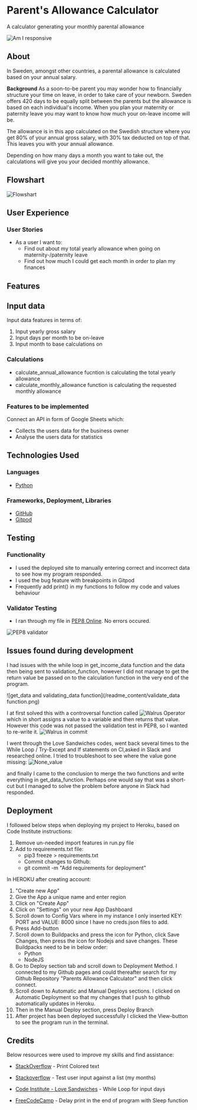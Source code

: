 # Parent's Allowance Calculator
A calculator generating your monthly parental allowance

![Am I responsive](/readme_content/am_I_responsive.png)

## About

In Sweden, amongst other countries, a parental allowance is calculated based on your annual salary. 

**Background**
As a soon-to-be parent you may wonder how to financially structure your time on leave, in order to take care of your newborn. 
Sweden offers 420 days to be equally split between the parents but the allowance is based on each individual's income. When you plan your maternity or paternity leave you may want to know how much your on-leave income will be.

The allowance is in this app calculated on the Swedish structure where you get 80% of your annual gross salary, with 30% tax deducted on top of that.
This leaves you with your annual allowance.

Depending on how many days a month you want to take out, the calculations will give you your decided monthly allowance. 

## Flowshart
![Flowshart](/readme_content/Parent_allowance_flowshart.jpeg)

## User Experience

### User Stories
* As a user I want to:
    * Find out about my total yearly allowance when going on maternity-/paternity leave
    * Find out how much I could get each month in order to plan my finances

## Features

## Input data

Input data features in terms of:
1. Input yearly gross salary
2. Input days per month to be on-leave
3. Input month to base calculations on

### Calculations

* calculate_annual_allowance fucntion is calculating the total yearly allowance 
* calculate_monthly_allowance function is calculating the requested monthly allowance

### Features to be implemented
Connect an API in form of Google Sheets which:
* Collects the users data for the business owner
* Analyse the users data for statistics

## Technologies Used

### Languages
* [Python](https://www.python.org/)

### Frameworks, Deployment, Libraries
* [GitHub](https://github.com/)
* [Gitpod](https://gitpod.io/)

## Testing

### Functionality
* I used the deployed site to manually entering correct and incorrect data to see how my program responded. 
* I used the bug feature with breakpoints in Gitpod
* Frequently add print() in my functions to follow my code and values behaviour 

### Validator Testing
* I ran through my file in [PEP8 Online](http://pep8online.com/). No errors occured. 

![PEP8 validator](/readme_content/pep8_validator.png)


## Issues found during development

I had issues with the while loop in get_income_data function and the data then being sent to validation_function, however I did not manage to get the return value be passed on to the calculation function in the very end of the program. 

![get_data and validating_data function](/readme_content/validate_data function.png)

I at first solved this with a controversal function called ![Walrus Operator](https://realpython.com/python-walrus-operator/) which in short assigns a value to a variable and then returns that value. However this code was not passed the validation test in PEP8, so I wanted to re-write it.
![Walrus in commit](/readme_content/walrus_commit.png)

I went through the Love Sandwiches codes, went back several times to the While Loop / Try-Except and If statements on CI,asked in Slack and researched online. 
I tried to troubleshoot to see where the value gone missing:
![None_value](/readme_content/none_value.png)

and finally I came to the conclusion to merge the two functions and write everything in get_data_function. Perhaps one would say that was a short-cut but I managed to solve the problem before anyone in Slack had responded. 




## Deployment

I followed below steps when deploying my project to Heroku, based on Code Institute instructions:

1. Remove un-needed import features in run.py file
2. Add to requirements.txt file:
    - pip3 freeze > requirements.txt
    - Commit changes to Github:
    - git commit -m "Add requirements for deployment”

In HEROKU after creating account:
1. "Create new App"
2. Give the App a unique name and enter region
3. Click on "Create App"
4. Click on "Settings" on your new App Dashboard
5. Scroll down to Config Vars where in my instance I only inserted KEY: PORT and VALUE: 8000 since I have no creds.json files to add.
6. Press Add-button
7. Scroll down to Buildpacks and press the icon for Python, click Save Changes, then press the icon for Nodejs and save changes. These Buildpacks need to be in below order:
    - Python
	- NodeJS
8. Go to Deploy section tab and scroll down to Deployment Method. I connected to my Github pages and could thereafter search for my Github Repository "Parents Allowance Calculator" and then click connect. 
9. Scroll down to Automatic and Manual Deploys sections. I clicked on Automatic Deployment so that my changes that I push to github automatically updates in Heroku. 
10. Then in the Manual Deploy section, press Deploy Branch
11. After project has been deployed successfully I clicked the View-button to see the program run in the terminal. 


## Credits

Below resources were used to improve my skills and find assistance:
* [StackOverflow](https://stackoverflow.com/questions/287871/how-to-print-colored-text-to-the-terminal) - Print Colored text

* [Stackoverflow](https://stackoverflow.com/questions/3944655/testing-user-input-against-a-list-in-python) - Test user input against a list (my months)

* [Code Institute - Love Sandwiches](https://github.com/Code-Institute-Solutions/love-sandwiches-p5-sourcecode/blob/master/02-accessing-user-data/02-validating-our-data-part-1/run.py) -
While Loop for input days 

* [FreeCodeCamp](https://www.freecodecamp.org/news/the-python-sleep-function-how-to-make-python-wait-a-few-seconds-before-continuing-with-example-commands/) - Delay print in the end of program with Sleep function









